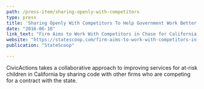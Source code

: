 ```yaml
---
path: /press-item/sharing-openly-with-competitors
type: press
title: 'Sharing Openly With Competitors To Help Government Work Better'
date: "2016-06-10"
link_text: "Firm Aims to Work With Competitors in Chase for California Web Portal Contract"
website: "https://statescoop.com/firm-aims-to-work-with-competitors-in-chase-for-california-web-portal-contract"
publication: "StateScoop"

---
```


CivicActions takes a collaborative approach to improving services for at-risk children in California by sharing code with other firms who are competing for a contract with the state. 
